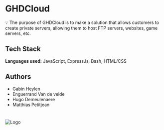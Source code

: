 
# GHDCloud

💡 The purpose of GHDCloud is to make a solution that allows customers to create private servers, allowing them to host FTP servers, websites, game servers, etc.
## Tech Stack

**Languages ​​used:** JavaScript, ExpressJs, Bash, HTML/CSS


## Authors

- Gabin Heylen
- Enguerrand Van de velde
- Hugo Demeulenaere
- Matthias Petitjean


#
![Logo](https://zupimages.net/up/22/26/bu0u.png)

